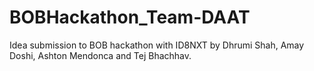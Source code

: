 # BOBHackathon_Team-DAAT
Idea submission to BOB hackathon with ID8NXT by Dhrumi Shah, Amay Doshi, Ashton Mendonca and Tej Bhachhav.
